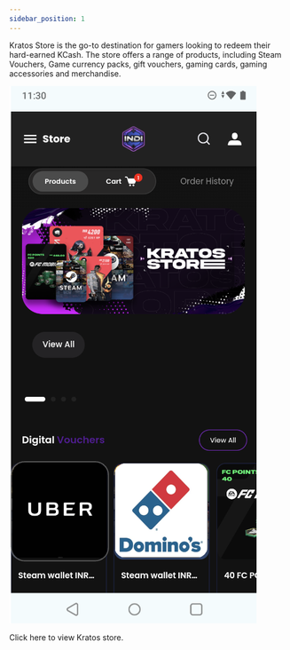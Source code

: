 ```yaml
---
sidebar_position: 1
---
```


Kratos Store is the go-to destination for gamers looking to redeem their hard-earned KCash. The store offers a range of products, including Steam Vouchers, Game currency packs, gift vouchers, gaming cards, gaming accessories and merchandise.

![Image](../../../../static/img/image9.png)

Click here to view Kratos store. 

